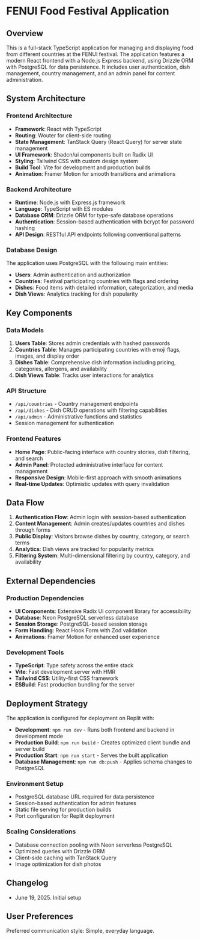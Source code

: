# FENUI Food Festival Application

## Overview

This is a full-stack TypeScript application for managing and displaying food from different countries at the FENUI festival. The application features a modern React frontend with a Node.js Express backend, using Drizzle ORM with PostgreSQL for data persistence. It includes user authentication, dish management, country management, and an admin panel for content administration.

## System Architecture

### Frontend Architecture
- **Framework**: React with TypeScript
- **Routing**: Wouter for client-side routing
- **State Management**: TanStack Query (React Query) for server state management
- **UI Framework**: Shadcn/ui components built on Radix UI
- **Styling**: Tailwind CSS with custom design system
- **Build Tool**: Vite for development and production builds
- **Animation**: Framer Motion for smooth transitions and animations

### Backend Architecture
- **Runtime**: Node.js with Express.js framework
- **Language**: TypeScript with ES modules
- **Database ORM**: Drizzle ORM for type-safe database operations
- **Authentication**: Session-based authentication with bcrypt for password hashing
- **API Design**: RESTful API endpoints following conventional patterns

### Database Design
The application uses PostgreSQL with the following main entities:
- **Users**: Admin authentication and authorization
- **Countries**: Festival participating countries with flags and ordering
- **Dishes**: Food items with detailed information, categorization, and media
- **Dish Views**: Analytics tracking for dish popularity

## Key Components

### Data Models
1. **Users Table**: Stores admin credentials with hashed passwords
2. **Countries Table**: Manages participating countries with emoji flags, images, and display order
3. **Dishes Table**: Comprehensive dish information including pricing, categories, allergens, and availability
4. **Dish Views Table**: Tracks user interactions for analytics

### API Structure
- `/api/countries` - Country management endpoints
- `/api/dishes` - Dish CRUD operations with filtering capabilities
- `/api/admin` - Administrative functions and statistics
- Session management for authentication

### Frontend Features
- **Home Page**: Public-facing interface with country stories, dish filtering, and search
- **Admin Panel**: Protected administrative interface for content management
- **Responsive Design**: Mobile-first approach with smooth animations
- **Real-time Updates**: Optimistic updates with query invalidation

## Data Flow

1. **Authentication Flow**: Admin login with session-based authentication
2. **Content Management**: Admin creates/updates countries and dishes through forms
3. **Public Display**: Visitors browse dishes by country, category, or search terms
4. **Analytics**: Dish views are tracked for popularity metrics
5. **Filtering System**: Multi-dimensional filtering by country, category, and availability

## External Dependencies

### Production Dependencies
- **UI Components**: Extensive Radix UI component library for accessibility
- **Database**: Neon PostgreSQL serverless database
- **Session Storage**: PostgreSQL-based session storage
- **Form Handling**: React Hook Form with Zod validation
- **Animations**: Framer Motion for enhanced user experience

### Development Tools
- **TypeScript**: Type safety across the entire stack
- **Vite**: Fast development server with HMR
- **Tailwind CSS**: Utility-first CSS framework
- **ESBuild**: Fast production bundling for the server

## Deployment Strategy

The application is configured for deployment on Replit with:
- **Development**: `npm run dev` - Runs both frontend and backend in development mode
- **Production Build**: `npm run build` - Creates optimized client bundle and server build
- **Production Start**: `npm run start` - Serves the built application
- **Database Management**: `npm run db:push` - Applies schema changes to PostgreSQL

### Environment Setup
- PostgreSQL database URL required for data persistence
- Session-based authentication for admin features
- Static file serving for production builds
- Port configuration for Replit deployment

### Scaling Considerations
- Database connection pooling with Neon serverless PostgreSQL
- Optimized queries with Drizzle ORM
- Client-side caching with TanStack Query
- Image optimization for dish photos

## Changelog
- June 19, 2025. Initial setup

## User Preferences

Preferred communication style: Simple, everyday language.